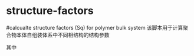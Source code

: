 # structure-factors
#calcualte structure factors (Sq) for polymer bulk system
该脚本用于计算聚合物本体自组装体系中不同相结构的结构参数

其中
